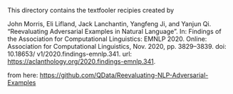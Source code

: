 This directory contains the textfooler recipies created by

John Morris, Eli Lifland, Jack Lanchantin, Yangfeng Ji, and Yanjun Qi. “Reevaluating Adversarial
Examples in Natural Language”. In: Findings of the Association for Computational Linguistics: EMNLP
2020. Online: Association for Computational Linguistics, Nov. 2020, pp. 3829–3839. doi: 10.18653/
v1/2020.findings-emnlp.341. url: https://aclanthology.org/2020.findings-emnlp.341.

from here: https://github.com/QData/Reevaluating-NLP-Adversarial-Examples 

